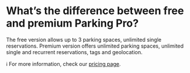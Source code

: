 # What’s the difference between free and premium Parking Pro?

<p class="no-margin">The free version allows up to 3 parking spaces, unlimited single reservations. Premium version offers unlimited parking spaces, unlimited single and recurrent reservations, tags and geolocation.</p>
<p class="no-margin"></p>
<p class="no-margin">ℹ️ For more information, check our <a href="https://www.teams-pro.com/en/pricing/" target="_blank" class="intercom-content-link">pricing page</a>.</p>


<Intercom />
<Clarity />
<GoogleAnalytics />
